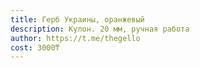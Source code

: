 ```yaml
---
title: Герб Украины, оранжевый
description: Кулон. 20 мм, ручная работа
author: https://t.me/thegello
cost: 3000₸
---
```

